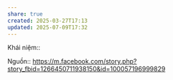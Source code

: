 ```yaml
---
share: true
created: 2025-03-27T17:13
updated: 2025-07-09T17:32
---
```

Khái niệm:: 

Nguồn:: https://m.facebook.com/story.php?story_fbid=1266450711938150&id=100057196999829